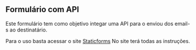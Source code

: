 ## Formulário com API

Este formulário tem como objetivo integar uma API para o enviou dos email-s ao destinatário.

Para o uso basta acessar o site [Staticforms](https://www.staticforms.xyz/)
No site terá todas as instruções.
